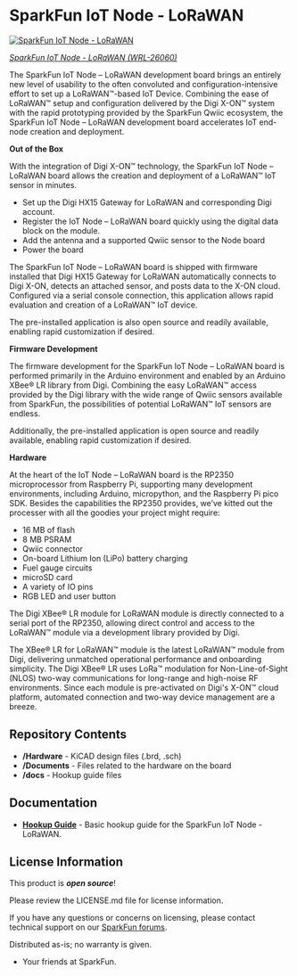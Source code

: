 SparkFun IoT Node - LoRaWAN
========================================

[![SparkFun IoT Node - LoRaWAN](https://cdn.sparkfun.com/r/600-600/assets/parts/2/6/8/8/3/26060-IoT-Node-LoRaWAN-Feature-new.jpg)](https://sparkle.sparkfun.com/sparkle/parts/26060)

[*SparkFun IoT Node - LoRaWAN (WRL-26060)*](https://sparkle.sparkfun.com/sparkle/parts/26060)

The SparkFun IoT Node – LoRaWAN development board brings an entirely new level of usability to the often convoluted and configuration-intensive effort to set up a LoRaWAN™-based IoT Device. Combining the ease of LoRaWAN™ setup and configuration delivered by the Digi X-ON™ system with the rapid prototyping provided by the SparkFun Qwiic ecosystem, the SparkFun IoT Node – LoRaWAN development board accelerates IoT end-node creation and deployment.  

**Out of the Box**

With the integration of Digi X-ON™ technology, the SparkFun IoT Node – LoRaWAN board allows the creation and deployment of a LoRaWAN™ IoT sensor in minutes. 

* Set up the Digi HX15 Gateway for LoRaWAN and corresponding Digi account.  
* Register the IoT Node – LoRaWAN board quickly using the digital data block on the module.
* Add the antenna and a supported Qwiic sensor to the Node board 
* Power the board  

The SparkFun IoT Node – LoRaWAN board is shipped with firmware installed that Digi HX15 Gateway for LoRaWAN automatically connects to Digi X-ON, detects an attached sensor, and posts data to the X-ON cloud. Configured via a serial console connection, this application allows rapid evaluation and creation of a LoRaWAN™ IoT device.  

The pre-installed application is also open source and readily available, enabling rapid customization if desired.

**Firmware Development**

The firmware development for the SparkFun IoT Node – LoRaWAN board is performed primarily in the Arduino environment and enabled by an Arduino XBee® LR library from Digi. Combining the easy LoRaWAN™ access provided by the Digi library with the wide range of Qwiic sensors available from SparkFun, the possibilities of potential LoRaWAN™ IoT sensors are endless. 

Additionally, the pre-installed application is open source and readily available, enabling rapid customization if desired.  

**Hardware**

At the heart of the IoT Node – LoRaWAN board is the RP2350 microprocessor from Raspberry Pi, supporting many development environments, including Arduino, micropython, and the Raspberry Pi pico SDK. Besides the capabilities the RP2350 provides, we’ve kitted out the processer with all the goodies your project might require: 

* 16 MB of flash 
* 8 MB PSRAM 
* Qwiic connector 
* On-board Lithium Ion (LiPo) battery charging 
* Fuel gauge circuits 
* microSD card  
* A variety of IO pins 
* RGB LED and user button 

The Digi XBee® LR module for LoRaWAN module is directly connected to a serial port of the RP2350, allowing direct control and access to the LoRaWAN™ module via a development library provided by Digi.  

The XBee® LR for LoRaWAN™ module is the latest LoRaWAN™ module from Digi, delivering unmatched operational performance and onboarding simplicity. The Digi XBee® LR uses LoRa™ modulation for Non-Line-of-Sight (NLOS) two-way communications for long-range and high-noise RF environments. Since each module is pre-activated on Digi's X-ON™ cloud platform, automated connection and two-way device management are a breeze.

Repository Contents
-------------------

* **/Hardware** - KiCAD design files (.brd, .sch)
* **/Documents** - Files related to the hardware on the board
* **/docs** - Hookup guide files

Documentation
--------------
* **[Hookup Guide](https://docs.sparkfun.com/SparkFun_IoT_Node_LoRaWAN)** - Basic hookup guide for the SparkFun IoT Node - LoRaWAN.


License Information
-------------------

This product is _**open source**_! 

Please review the LICENSE.md file for license information. 

If you have any questions or concerns on licensing, please contact technical support on our [SparkFun forums](https://forum.sparkfun.com/viewforum.php?f=152).

Distributed as-is; no warranty is given.

- Your friends at SparkFun.

_<COLLABORATION CREDIT>_
